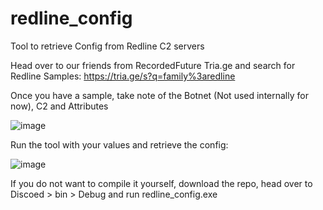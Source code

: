 # redline_config
Tool to retrieve Config from Redline C2 servers

Head over to our friends from RecordedFuture Tria.ge and search for Redline Samples: https://tria.ge/s?q=family%3aredline

Once you have a sample, take note of the Botnet (Not used internally for now), C2 and Attributes

![image](https://user-images.githubusercontent.com/9799160/225025795-86b092f8-7924-4ef5-ba37-ea46ac0a43c6.png)

Run the tool with your values and retrieve the config:

![image](https://user-images.githubusercontent.com/9799160/225025393-17dbb1a5-dd82-40a3-8f84-434ef08b6903.png)

If you do not want to compile it yourself, download the repo, head over to Discoed > bin > Debug and run redline_config.exe




